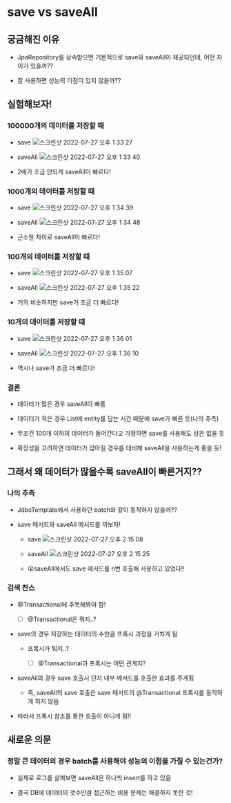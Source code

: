 # save vs saveAll


## 궁금해진 이유

- JpaRepository를 상속받으면 기본적으로 save와 saveAll이 제공되던데, 어떤 차이가 있을까??

- 잘 사용하면 성능의 이점이 있지 않을까??

## 실험해보자!

### 100000개의 데이터를 저장할 때

- save
  ![스크린샷 2022-07-27 오후 1 33 27](https://user-images.githubusercontent.com/69156709/181170462-73368431-fe4e-448f-808e-aee589441a2e.png)

- saveAll
  ![스크린샷 2022-07-27 오후 1 33 40](https://user-images.githubusercontent.com/69156709/181170466-643fce86-1eef-4ce4-86f3-92cb55224944.png)

- 2배가 조금 안되게 saveAll이 빠르다!

### 1000개의 데이터를 저장할 때

- save
  ![스크린샷 2022-07-27 오후 1 34 39](https://user-images.githubusercontent.com/69156709/181170470-f24e3143-9c2d-44b2-a376-f40731100883.png)

- saveAll
  ![스크린샷 2022-07-27 오후 1 34 48](https://user-images.githubusercontent.com/69156709/181170473-20366adf-517f-45d7-b980-5cf2a02a8cfc.png)

- 근소한 차이로 saveAll이 빠르다!

### 100개의 데이터를 저장할 때

- save
  ![스크린샷 2022-07-27 오후 1 35 07](https://user-images.githubusercontent.com/69156709/181170476-5b07010a-4597-4f2d-a810-377202f563e4.png)

- saveAll
  ![스크린샷 2022-07-27 오후 1 35 22](https://user-images.githubusercontent.com/69156709/181170478-8a3b903c-8fa5-41f0-80a6-1025f2ec7c3d.png)

- 거의 비슷하지만 save가 조금 더 빠르다!

### 10개의 데이터를 저장할 때

- save
  ![스크린샷 2022-07-27 오후 1 36 01](https://user-images.githubusercontent.com/69156709/181170480-3f3743bf-a2ef-4714-8109-74c28eb626ca.png)
- saveAll
  ![스크린샷 2022-07-27 오후 1 36 10](https://user-images.githubusercontent.com/69156709/181170483-bc1dffab-24cf-46fc-ad63-bc465f88bd5c.png)

- 역시나 save가 조금 더 빠르다!

### 결론

- 데이터가 많은 경우 saveAll이 빠름

- 데이터가 적은 경우 List에  entity를 담는 시간 때문에   save가 빠른 듯(나의 추측)

- 무조건 100개 이하의 데이터가 들어간다고 가정하면 save를 사용해도 상관 없을 듯

- 확장성을 고려하면 데이터가 많아질 경우를 대비해 saveAll을 사용하는게 좋을 듯!

## 그래서 왜 데이터가 많을수록 saveAll이 빠른거지??

### 나의 추측

- JdbcTemplate에서 사용하던 batch와 같이 동작하지 않을까??

- save 메서드와 saveAll 메서드를 까보자!

    - save
      ![스크린샷 2022-07-27 오후 2 15 08](https://user-images.githubusercontent.com/69156709/181170485-05e78115-3135-4e62-a4f3-ebacd4809129.png)

    - saveAll
      ![스크린샷 2022-07-27 오후 2 15 25](https://user-images.githubusercontent.com/69156709/181170490-05f5b2ad-855c-43e0-8c17-8112efb17b4d.png)

    - 😮saveAll에서도 save 메서드를 n번 호출해 사용하고 있었다!!

### 검색 찬스

- @Transactional에 주목해봐야 함!

    - [ ] @Transactional은 뭐지..?

- save의 경우 저장하는 데이터의 수만큼 프록시 과정을 거치게 됨

    - 프록시가 뭐지..?

        - [ ] @Transactional과 프록시는 어떤 관계지?

- saveAll의 경우 save 호출시 단지 내부 메서드를 호출한 효과를 주게됨

    - 즉, saveAll의 save 호출은 save 메서드의 @Transactional 프록시를 동작하게 하지 않음

- 따라서 프록시 참조를 통한 호출이 아니게 됨!!

## 새로운 의문

### 정말 큰 데이터의 경우 batch를 사용해야 성능의 이점을 가질 수 있는건가?

- 실제로 로그를 살펴보면 saveAll은 하나씩 insert를 하고 있음

- 결국 DB에 데이터의 갯수만큼 접근하는 비용 문제는 해결하지 못한 것!

